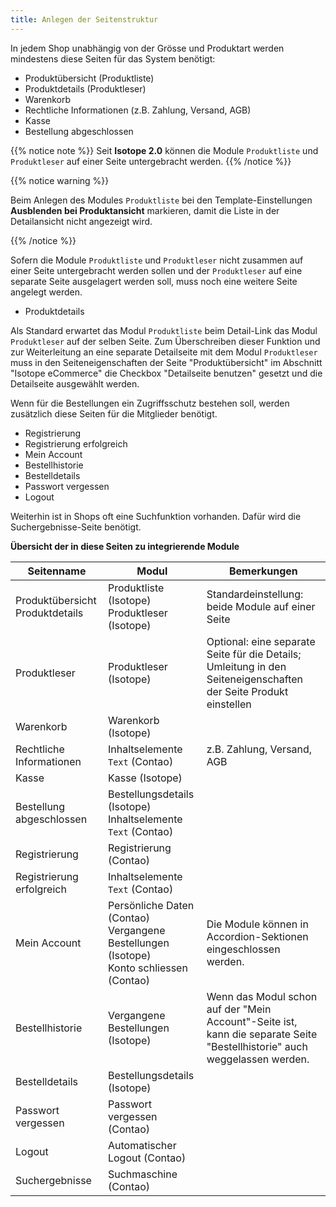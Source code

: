 ```yaml
---
title: Anlegen der Seitenstruktur
---
```


In jedem Shop unabhängig von der Grösse und Produktart werden mindestens diese Seiten für das System benötigt:

* Produktübersicht (Produktliste)
* Produktdetails (Produktleser)
* Warenkorb
* Rechtliche Informationen (z.B. Zahlung, Versand, AGB)
* Kasse
* Bestellung abgeschlossen

{{% notice note %}}
Seit **Isotope 2.0** können die Module `Produktliste` und `Produktleser` auf einer Seite untergebracht werden.
{{% /notice %}}

{{% notice warning %}}<p>Beim Anlegen des Modules <code>Produktliste</code> bei den Template-Einstellungen <strong>Ausblenden bei Produktansicht</strong> markieren, damit die Liste in der Detailansicht nicht angezeigt wird.</p>{{% /notice %}}

Sofern die Module `Produktliste` und `Produktleser` nicht zusammen auf einer Seite untergebracht werden sollen und der `Produktleser` auf eine separate Seite ausgelagert werden soll, muss noch eine weitere Seite angelegt werden.

* Produktdetails

Als Standard erwartet das Modul `Produktliste` beim Detail-Link das Modul `Produktleser` auf der selben Seite. Zum Überschreiben dieser Funktion und zur Weiterleitung an eine separate Detailseite mit dem Modul `Produktleser` muss in den Seiteneigenschaften der Seite "Produktübersicht" im Abschnitt "Isotope eCommerce" die Checkbox "Detailseite benutzen" gesetzt und die Detailseite ausgewählt werden.

Wenn für die Bestellungen ein Zugriffsschutz bestehen soll, werden zusätzlich diese Seiten für die Mitglieder benötigt.

* Registrierung
* Registrierung erfolgreich
* Mein Account
* Bestellhistorie
* Bestelldetails
* Passwort vergessen
* Logout

Weiterhin ist in Shops oft eine Suchfunktion vorhanden. Dafür wird die Suchergebnisse-Seite benötigt.


**Übersicht der in diese Seiten zu integrierende Module**

<table>
<thead>
<tr>
	<th>Seitenname</th>
	<th>Modul</th>
	<th>Bemerkungen</th>
</tr>
</thead>
<tbody>
<tr>
	<td>Produktübersicht<br>Produktdetails</td>
	<td><docrobot_route name="product-list">Produktliste</docrobot_route> (Isotope)<br><docrobot_route name="product-reader">Produktleser</docrobot_route> (Isotope)</td>
	<td>Standardeinstellung: beide Module auf einer Seite</td>
</tr>
<tr>
	<td>Produktleser</td>
	<td><docrobot_route name="product-reader">Produktleser</docrobot_route> (Isotope)</td>
	<td>Optional: eine separate Seite für die Details; Umleitung in den Seiteneigenschaften der Seite Produkt einstellen</td>
</tr>
<tr>
	<td>Warenkorb</td>
	<td><docrobot_route name="shopping-cart">Warenkorb</docrobot_route> (Isotope)</td>
	<td></td>
</tr>
<tr>
	<td>Rechtliche Informationen</td>
	<td>Inhaltselemente <code>Text</code> (Contao)</td>
	<td>z.B. Zahlung, Versand, AGB</td>
</tr>
<tr>
	<td>Kasse</td>
	<td><docrobot_route name="checkout">Kasse</docrobot_route> (Isotope)</td>
	<td></td>
</tr>
<tr>
	<td>Bestellung abgeschlossen</td>
	<td><docrobot_route name="order-details">Bestellungsdetails</docrobot_route> (Isotope)<br>Inhaltselemente <code>Text</code> (Contao)</td>
	<td></td>
</tr>
<tr>
	<td>Registrierung</td>
	<td>Registrierung (Contao)</td>
	<td></td>
</tr>
<tr>
	<td>Registrierung erfolgreich</td>
	<td>Inhaltselemente <code>Text</code> (Contao)</td>
	<td></td>
</tr>
<tr>
	<td>Mein Account</td>
	<td>Persönliche Daten (Contao)<br><docrobot_route name="order-history">Vergangene Bestellungen</docrobot_route> (Isotope)<br>Konto schliessen (Contao)</td>
	<td>Die Module können in Accordion-Sektionen eingeschlossen werden.</td>
</tr>
<tr>
	<td>Bestellhistorie</td>
	<td><docrobot_route name="order-history">Vergangene Bestellungen</docrobot_route> (Isotope)</td>
	<td>Wenn das Modul schon auf der "Mein Account"-Seite ist, kann die separate Seite "Bestellhistorie" auch weggelassen werden.</td>
</tr>
<tr>
	<td>Bestelldetails</td>
	<td><docrobot_route name="order-details">Bestellungsdetails</docrobot_route> (Isotope)</td>
	<td></td>
</tr>
<tr>
	<td>Passwort vergessen</td>
	<td>Passwort vergessen (Contao)</td>
	<td></td>
</tr>
<tr>
	<td>Logout</td>
	<td>Automatischer Logout (Contao)</td>
	<td></td>
</tr>
<tr>
	<td>Suchergebnisse</td>
	<td>Suchmaschine (Contao)
</td>
	<td></td>
</tr>
</tbody>
</table>
